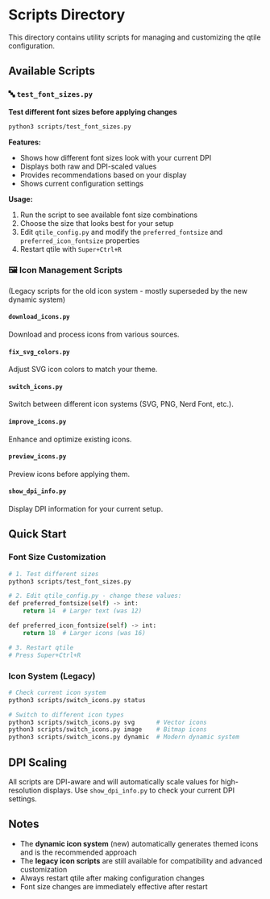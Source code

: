 # Scripts Directory

This directory contains utility scripts for managing and customizing the qtile configuration.

## Available Scripts

### 🔤 `test_font_sizes.py`
**Test different font sizes before applying changes**

```bash
python3 scripts/test_font_sizes.py
```

**Features:**
- Shows how different font sizes look with your current DPI
- Displays both raw and DPI-scaled values
- Provides recommendations based on your display
- Shows current configuration settings

**Usage:**
1. Run the script to see available font size combinations
2. Choose the size that looks best for your setup
3. Edit `qtile_config.py` and modify the `preferred_fontsize` and `preferred_icon_fontsize` properties
4. Restart qtile with `Super+Ctrl+R`

### 🖼️ Icon Management Scripts
(Legacy scripts for the old icon system - mostly superseded by the new dynamic system)

#### `download_icons.py`
Download and process icons from various sources.

#### `fix_svg_colors.py` 
Adjust SVG icon colors to match your theme.

#### `switch_icons.py`
Switch between different icon systems (SVG, PNG, Nerd Font, etc.).

#### `improve_icons.py`
Enhance and optimize existing icons.

#### `preview_icons.py` 
Preview icons before applying them.

#### `show_dpi_info.py`
Display DPI information for your current setup.

## Quick Start

### Font Size Customization
```bash
# 1. Test different sizes
python3 scripts/test_font_sizes.py

# 2. Edit qtile_config.py - change these values:
def preferred_fontsize(self) -> int:
    return 14  # Larger text (was 12)

def preferred_icon_fontsize(self) -> int:
    return 18  # Larger icons (was 16)

# 3. Restart qtile
# Press Super+Ctrl+R
```

### Icon System (Legacy)
```bash
# Check current icon system
python3 scripts/switch_icons.py status

# Switch to different icon types
python3 scripts/switch_icons.py svg      # Vector icons
python3 scripts/switch_icons.py image    # Bitmap icons  
python3 scripts/switch_icons.py dynamic  # Modern dynamic system
```

## DPI Scaling

All scripts are DPI-aware and will automatically scale values for high-resolution displays. Use `show_dpi_info.py` to check your current DPI settings.

## Notes

- The **dynamic icon system** (new) automatically generates themed icons and is the recommended approach
- The **legacy icon scripts** are still available for compatibility and advanced customization
- Always restart qtile after making configuration changes
- Font size changes are immediately effective after restart
